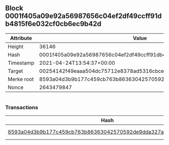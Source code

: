 ## Block 0001f405a09e92a56987656c04ef2df49ccff91db4815f6e032cf0cb6ec9b42d

Attribute | Value
--- | ---
Height | 36146
Hash | 0001f405a09e92a56987656c04ef2df49ccff91db4815f6e032cf0cb6ec9b42d
Timestamp | 2021-04-24T13:54:37+00:00
Target | 00254142f49eaaa504dc75712e8378ad5316cbcead634704b3734b6271167cc4
Merke root | 8593a04d3b9b177c459cb763b86363042570592de9dda327a3fdfb95f4786eae
Nonce | 2643479847

```

```

### Transactions

Hash | Amount
--- | ---
[8593a04d3b9b177c459cb763b86363042570592de9dda327a3fdfb95f4786eae](8593a04d3b9b177c459cb763b86363042570592de9dda327a3fdfb95f4786eae.md) | 10.00000000 SKEPTI 
